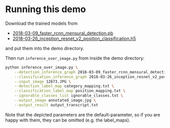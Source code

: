 # Running this demo

Download the trained models from 
- [2018-03-09_faster_rcnn_mensural_detection.pb](https://github.com/apacha/Mensural-Detector/releases/download/v1.0/2018-03-09_faster_rcnn_mensural_detection.pb)
- [2018-03-26_inception_resnet_v2_position_classification.h5](https://github.com/apacha/Mensural-Detector/releases/download/v1.0/2018-03-26_inception_resnet_v2_position_classification.h5)

and put them into the demo directory.

Then run `inference_over_image.py` from inside the demo directory:

```bash
python inference_over_image.py \
    --detection_inference_graph 2018-03-09_faster_rcnn_mensural_detection.pb \
    --classification_inference_graph 2018-03-26_inception_resnet_v2_position_classification.h5 \
    --input_image 12673.JPG \
    --detection_label_map category_mapping.txt \
    --classification_label_map position_mapping.txt \
    --ignorable_classes_list ignorable_classes.txt \
    --output_image annotated_image.jpg \
    --output_result output_transcript.txt
```

Note that the depicted parameters are the default-parameter, so if you are happy with them, they can be omitted (e.g. the label_maps).
